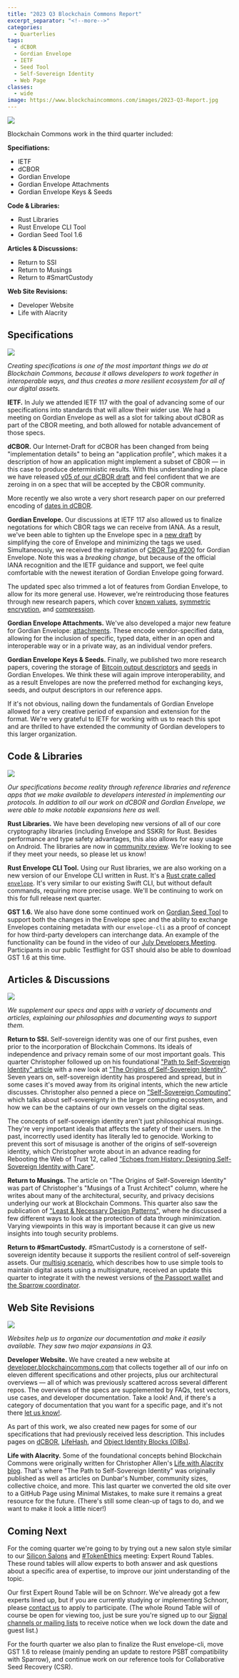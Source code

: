 ```yaml
---
title: "2023 Q3 Blockchain Commons Report"
excerpt_separator: "<!--more-->"
categories:
  - Quarterlies
tags:
  - dCBOR
  - Gordian Envelope
  - IETF
  - Seed Tool
  - Self-Sovereign Identity
  - Web Page
classes:
  - wide
image: https://www.blockchaincommons.com/images/2023-Q3-Report.jpg
---
```


![](https://www.blockchaincommons.com/images/2023-Q3-Report.jpg)

Blockchain Commons work in the third quarter included:

**Specifiations:**
* IETF
* dCBOR
* Gordian Envelope
* Gordian Envelope Attachments
* Gordian Envelope Keys & Seeds

**Code & Libraries:**
* Rust Libraries
* Rust Envelope CLI Tool
* Gordian Seed Tool 1.6

**Articles & Discussions:**
* Return to SSI
* Return to Musings
* Return to #SmartCustody

**Web Site Revisions:**
* Developer Website
* Life with Alacrity

## Specifications

![](https://www.blockchaincommons.com/images/2023-Q3-IDs.jpg)

_Creating specifications is one of the most important things we do at Blockchain Commons, because it allows developers to work together in interoperable ways, and thus creates a more resilient ecosystem for all of our digital assets._

**IETF.** In July we attended IETF 117 with the goal of advancing some of our specifications into standards that will allow their wider use.
We had a meeting on Gordian Envelope as well as a slot for talking about dCBOR as part of the CBOR meeting, and both allowed for notable advancement of those specs.

**dCBOR.** Our Internet-Draft for dCBOR has been changed from being "implementation details" to being an "application profile", which makes it a description of how an application might implement a subset of CBOR — in this case to produce deterministic results. With this understanding in place we have released [v05 of our dCBOR draft](https://datatracker.ietf.org/doc/draft-mcnally-deterministic-cbor/05/) and feel confident that we are zeroing in on a spec that will be accepted by the CBOR community.

More recently we also wrote a very short research paper on our preferred encoding of [dates in dCBOR](https://github.com/BlockchainCommons/Research/blob/master/papers/bcr-2023-008-dcbor-date.md).

**Gordian Envelope.** Our discussions at IETF 117 also allowed us to finalize negotations for which CBOR tags we can receive from IANA. As a result, we've been able to tighten up the Envelope spec in a [new draft](https://datatracker.ietf.org/doc/draft-mcnally-envelope/) by simplifying the core of Envelope and minimizing the tags we used. Simultaneously, we received the registration of [CBOR Tag #200](https://www.iana.org/assignments/cbor-tags/cbor-tags.xhtml) for Gordian Envelope. Note this was a _breaking change_, but because of the official IANA recognition and the IETF guidance and support, we feel quite comfortable with the newest iteration of Gordian Envelope going forward.

The updated spec also trimmed a lot of features from Gordian Envelope, to allow for its more general use. However, we're reintroducing those features through new research papers, which cover [known values](https://github.com/BlockchainCommons/Research/blob/master/papers/bcr-2023-003-envelope-known-value.md), [symmetric encryption](https://github.com/BlockchainCommons/Research/blob/master/papers/bcr-2023-004-envelope-symmetric-encryption.md), and [compression](https://github.com/BlockchainCommons/Research/blob/master/papers/bcr-2023-005-envelope-compression.md).

**Gordian Envelope Attachments.** We've also developed a major new feature for Gordian Envelope: [attachments](https://github.com/BlockchainCommons/Research/blob/master/papers/bcr-2023-006-envelope-attachment.md). These encode vendor-specified data, allowing for the inclusion of specific, typed data, either in an open and interoperable way or in a private way, as an individual vendor prefers.

**Gordian Envelope Keys & Seeds.** Finally, we published two more research papers, covering the storage of [Bitcoin output descriptors](https://github.com/BlockchainCommons/Research/blob/master/papers/bcr-2023-007-envelope-output-desc.md) and [seeds](https://github.com/BlockchainCommons/Research/blob/master/papers/bcr-2023-009-envelope-seed.md) in Gordian Envelopes. We think these will again improve interoperability, and as a result Envelopes are now the preferred method for exchanging keys, seeds, and output descriptors in our reference apps.

If it's not obvious, nailing down the fundamentals of Gordian Envelope allowed for a very creative period of expansion and extension for the format. We're very grateful to IETF for working with us to reach this spot and are thrilled to have extended the community of Gordian developers to this larger organization.

## Code & Libraries

[![](https://www.blockchaincommons.com/images/2023-Q3-Envelope-Apps.jpg)](https://www.youtube.com/watch?v=9fyICk0lwL0#t=3143s)

_Our specifications become reality through reference libraries and reference apps that we make available to developers interested in implementing our protocols. In addition to all our work on dCBOR and Gordian Envelope, we were able to make notable expansions here as well._

**Rust Libraries.** We have been developing new versions of all of our core cryptography libraries (including Envelope and SSKR) for Rust. Besides performance and type safety advantages, this also allows for easy usage on Android. The libraries are now in [community review](https://github.com/BlockchainCommons/Gordian-Developer-Community/discussions/116). We're looking to see if they meet your needs, so please let us know! 

**Rust Envelope CLI Tool.** Using our Rust libraries, we are also working on a new version of our Envelope CLI written in Rust. It's a [Rust crate called `envelope`](https://github.com/BlockchainCommons/bc-envelope-cli-rust). It's very similar to our existing Swift CLI, but without default commands, requiring more precise usage. We'll be continuing to work on this for full release next quarter.

**GST 1.6.** We also have done some continued work on [Gordian Seed Tool](https://github.com/BlockchainCommons/GordianSeedTool-iOS) to support both the changes in the Envelope spec and the ability to exchange Envelopes containing metadata with our `envelope-cli` as a proof of concept for how third-party developers can interchange data. An example of the functionality can be found in the video of our [July Developers Meeting](https://www.youtube.com/watch?v=9fyICk0lwL0#t=3143s). Participants in our public Testflight for GST should also be able to download GST 1.6 at this time.

## Articles & Discussions

[![](https://www.blockchaincommons.com/images/self-sovereign-computing.jpg)](https://www.blockchaincommons.com/articles/self-sovereign-computing/)

_We supplement our specs and apps with a variety of documents and articles, explaining our philosophies and documenting ways to support them._

**Return to SSI.** Self-sovereign identity was one of our first pushes, even prior to the incorporation of Blockchain Commons. Its ideals of independence and privacy remain some of our most important goals. This quarter Christopher followed up on his foundational ["Path to Self-Sovereign Identity" article](https://www.lifewithalacrity.com/article/the-path-to-self-soverereign-identity/) with a new look at ["The Origins of Self-Sovereign Identity"](https://www.blockchaincommons.com/musings/origins-SSI/). Seven years on, self-sovereign identity has prospered and spread, but in some cases it's moved away from its original intents, which the new article discusses. Christopher also penned a piece on ["Self-Sovereign Computing"](https://www.blockchaincommons.com/articles/self-sovereign-computing/) which talks about self-sovereignty in the larger computing ecosystem, and how we can be the captains of our own vessels on the digital seas.

The concepts of self-sovereign identity aren't just philosophical musings. They're very important ideals that affects the safety of their users. In the past, incorrectly used identity has literally led to genocide. Working to prevent this sort of misusage is another of the origins of self-sovereign identity, which Christopher wrote about in an advance reading for Rebooting the Web of Trust 12, called ["Echoes from History: Designing Self-Sovereign Identity with Care"](https://github.com/WebOfTrustInfo/rwot12-cologne/blob/main/advance-readings/ssi-echoes-from-history.md).

**Return to Musings.** The article on "The Origins of Self-Sovereign Identity" was part of Christopher's "Musings of a Trust Architect" column, where he writes about many of the architectural, security, and privacy decisions underlying our work at Blockchain Commons. This quarter also saw the publication of ["Least & Necessary Design Patterns"](https://www.blockchaincommons.com/musings/Least-Necessary/), where he discussed a few different ways to look at the protection of data through minimization. Varying viewpoints in this way is important because it can give us new insights into tough security problems.

**Return to #SmartCustody.** #SmartCustody is a cornerstone of self-sovereign identity because it supports the resilient control of self-sovereign assets. Our [multisig scenario](https://github.com/BlockchainCommons/SmartCustody/blob/master/Docs/Scenario-Multisig.md), which describes how to use simple tools to maintain digital assets using a multisignature, received an update this quarter to integrate it with the newest versions of [the Passport wallet](https://foundationdevices.com/passport/) and [the Sparrow coordinator](https://sparrowwallet.com/).

## Web Site Revisions

![](https://www.blockchaincommons.com/images/2023-Q3-Webs.jpg)

_Websites help us to organize our documentation and make it easily available. They saw two major expansions in Q3._

**Developer Website.** We have created a new website at [developer.blockchaincommons.com](https://developer.blockchaincommons.com/) that collects together all of our info on eleven different specifications and other projects, plus our architectural overviews — all of which was previously scattered across several different repos. The overviews of the specs are supplemented by FAQs, test vectors, use cases, and developer documentation. Take a look! And, if there's a category of documentation that you want for a specific page, and it's not there [let us know!](https://github.com/BlockchainCommons/developer-web-site/issues).

As part of this work, we also created new pages for some of our specifications that had previously received less description. This includes pages on [dCBOR](https://developer.blockchaincommons.com/dcbor/), [LifeHash](https://developer.blockchaincommons.com/lifehash/), and [Object Identity Blocks (OIBs)](https://developer.blockchaincommons.com/oib/). 

**Life with Alacrity.** Some of the foundational concepts behind Blockchain Commons were originally written for Christopher Allen's [Life with Alacrity blog](https://www.lifewithalacrity.com/). That's where "The Path to Self-Sovereign Identity" was originally published as well as articles on Dunbar's Number, community sizes, collective choice, and more. This last quarter we converted the old site over to a GitHub Page using Minimal Mistakes, to make sure it remains a great resource for the future. (There's still some clean-up of tags to do, and we want to make it look a little nicer!)

## Coming Next

For the coming quarter we're going to by trying out a new salon style similar to our [Silicon Salons](https://www.siliconsalon.info/) and [#TokenEthics](http://www.tokenethics.com/) meeting: Expert Round Tables. These round tables will allow experts to both answer and ask questions about a specific area of expertise, to improve our joint understanding of the topic.

Our first Expert Round Table will be on Schnorr. We've already got a few experts lined up, but if you are currently studying or implementing Schnorr, please [contact us](mailto:team@blockchaincommons.com) to apply to participate. (The whole Round Table will of course be open for viewing too, just be sure you're signed up to our [Signal channels or mailing lists](https://www.blockchaincommons.com/subscribe/) to receive notice when we lock down the date and guest list.)

For the fourth quarter we also plan to finalize the Rust envelope-cli, move GST 1.6 to release (mainly pending an update to restore PSBT compatibility with Sparrow), and continue work on our reference tools for Collaborative Seed Recovery (CSR).
